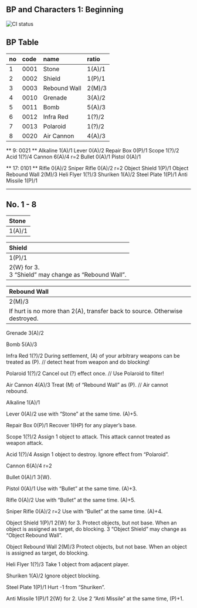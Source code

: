 ## BP and Characters 1: Beginning 
![CI status](https://img.shields.io/badge/Star%20Road%20the%20Gathering%20-BP1-yellow.svg)

## BP Table

|no|code|name|ratio|
|:-|:-|:-|:-|
|1|0001|Stone|1(A)/1|
|2|0002|Shield|1(P)/1|
|3|0003|Rebound Wall|2(M)/3|
|4|0010|Grenade|3(A)/2|
|5|0011|Bomb|5(A)/3|
|6|0012|Infra Red|1(?)/2|
|7|0013|Polaroid|1(?)/2|
|8|0020|Air Cannon|4(A)/3|

** 9: 0021 **
Alkaline 1(A)/1
Lever 0(A)/2 
Repair Box 0(P)/1
Scope 1(?)/2
Acid 1(?)/4
Cannon 6(A)/4 r=2
Bullet 0(A)/1
Pistol 0(A)/1

** 17: 0101 **
Rifle 0(A)/2
Sniper Rifle 0(A)/2 r=2
Object Shield 1(P)/1
Object Rebound Wall 2(M)/3
Heli Flyer 1(?)/3
Shuriken 1(A)/2
Steel Plate 1(P)/1
Anti Missile 1(P)/1 

***

## No. 1 - 8

|Stone|
|:-|
|1(A)/1|

|Shield|
|:-|
|1(P)/1|
|2{W} for 3. <br>3 “Shield” may change as “Rebound Wall”. |

|Rebound Wall|
|:-|
|2(M)/3|
|If hurt is no more than 2(A), transfer back to source. Otherwise destroyed.|

Grenade 3(A)/2

Bomb 5(A)/3

Infra Red 1(?)/2
During settlement,
(A) of your arbitrary weapons
can be treated as (P).
// detect heat from weapon
and do blocking!

Polaroid 1(?)/2
Cancel out (?) effect once.
// Use Polaroid to filter!

Air Cannon 4(A)/3
Treat (M) of “Rebound Wall” as (P).
// Air cannot rebound.

Alkaline 1(A)/1

Lever 0(A)/2 
use with “Stone” at the same time.
(A)+5.

Repair Box 0(P)/1
Recover 1(HP) for 
any player’s base.

Scope 1(?)/2
Assign 1 object to attack.
This attack cannot treated as weapon attack.

Acid 1(?)/4
Assign 1 object to destroy.
Ignore effect from “Polaroid”.

Cannon 6(A)/4 r=2

Bullet 0(A)/1 
3{W}.

Pistol 0(A)/1
Use with “Bullet” at the same time.
(A)+3.

Rifle 0(A)/2 
Use with “Bullet” at the same time.
(A)+5.

Sniper Rifle 0(A)/2 r=2
Use with “Bullet” at the same time.
(A)+4.

Object Shield 1(P)/1 
2{W} for 3.
Protect objects, but not base.
When an object is assigned as 
target, do blocking.
3 “Object Shield” may change as
“Object Rebound Wall”.

Object Rebound Wall 2(M)/3
Protect objects, but not base.
When an object is assigned as 
target, do blocking.

Heli Flyer 1(?)/3
Take 1 object from adjacent player. 

Shuriken 1(A)/2
Ignore object blocking.

Steel Plate 1(P)/1
Hurt -1 from “Shuriken”.

Anti Missile 1(P)/1 
2{W} for 2. 
Use 2 “Anti Missile” 
at the same time, (P)+1.
